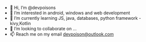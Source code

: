 - 👋 Hi, I’m @devpoisons
- 👀 I’m interested in android, windows and web development
- 🌱 I’m currently learning JS, java, databases, python framework - kivy,Kotlin
- 💞️ I’m looking to collaborate on ...
- 📫 Reach me on my email devpoison@outlook.com

<!---
devpoisons/devpoisons is a ✨ special ✨ repository because its `README.md` (this file) appears on your GitHub profile.
You can click the Preview link to take a look at your changes.
--->
